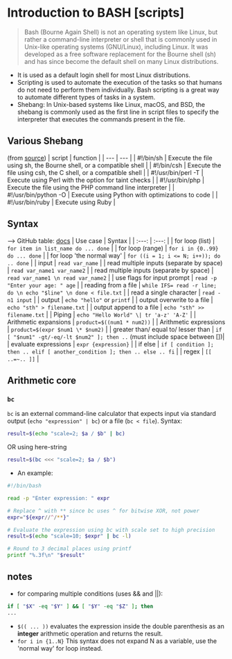# Introduction to BASH [scripts]

> Bash (Bourne Again Shell) is not an operating system like Linux, but rather a command-line interpreter or shell that is commonly used in Unix-like operating systems (GNU/Linux), including Linux. It was developed as a free software replacement for the Bourne shell (sh) and has since become the default shell on many Linux distributions.
- It is used as a default login shell for most Linux distributions.
- Scripting is used to automate the execution of the tasks so that humans do not need to perform them individually. Bash scripting is a great way to automate different types of tasks in a system.
- Shebang: In Unix-based systems like Linux, macOS, and BSD, the shebang is commonly used as the first line in script files to specify the interpreter that executes the commands present in the file.

## Various Shebang

(from [source](https://stackoverflow.com/questions/13872048/bash-script-what-does-bin-bash-mean))
| script | function |
| --- | --- |
| #!/bin/sh | Execute the file using sh, the Bourne shell, or a compatible shell |
| #!/bin/csh | Execute the file using csh, the C shell, or a compatible shell |
| #!/usr/bin/perl -T | Execute using Perl with the option for taint checks |
| #!/usr/bin/php | Execute the file using the PHP command line interpreter |
| #!/usr/bin/python -O | Execute using Python with optimizations to code |
| #!/usr/bin/ruby | Execute using Ruby |

## Syntax

--> GitHub table: [docs](https://docs.github.com/en/get-started/writing-on-github/working-with-advanced-formatting/organizing-information-with-tables)
| Use case | Syntax |
| :---: | :---: |
| for loop (list) | `for item in list_name do ... done` |
| for loop (range) | `for i in {0..99} do ... done` |
| for loop 'the normal way' | `for ((i = 1; i <= N; i++)); do .. done` |
| input | `read var_name` |
| read multiple inputs (separate by space) | `read var_name1 var_name2` |
| read multiple inputs (separate by space) | `read var_name1 \n read var_name2` |
| use flags for input prompt | `read -p "Enter your age: " age` |
| reading from a file | `while IFS= read -r line; do \n echo "$line" \n done < file.txt` |
| read a single character | `read -n1 input` |
| output | `echo "hello"` or `printf` |
| output overwrite to a file | `echo "sth" > filename.txt` |
| output append to a file | `echo "sth" >> filename.txt` |
| Piping | `echo "Hello World" \| tr 'a-z' 'A-Z'` |
| Arithmetic expansions | `product=$((num1 * num2))` |
| Arithmetic expressions | `product=$(expr $num1 \* $num2)` |
| greater than/ equal to/ lesser than | `if [ "$num1" -gt/-eq/-lt $num2" ]; then ..` (must include space between [])|
| evaluate expressions | `expr {expression}` |
| if else | ```if [ condition ]; then .. elif [ another_condition ]; then .. else .. fi``` |
| regex | `[[ ..=~.. ]]` |

## Arithmetic core

### `bc`
`bc` is an external command-line calculator that expects input via standard output (`echo "expression" | bc`) or a file (`bc < file`).
Syntax:
```bash
result=$(echo "scale=2; $a / $b" | bc)
```
OR using here-string
```bash
result=$(bc <<< "scale=2; $a / $b")
```
- An example:
```bash
#!/bin/bash

read -p "Enter expression: " expr

# Replace ^ with ** since bc uses ^ for bitwise XOR, not power
expr="${expr//^/**}"

# Evaluate the expression using bc with scale set to high precision
result=$(echo "scale=10; $expr" | bc -l)

# Round to 3 decimal places using printf
printf "%.3f\n" "$result"
```

## notes

- for comparing multiple conditions (uses && and ||):
```bash
if [ "$X" -eq "$Y" ] && [ "$Y" -eq "$Z" ]; then
...
```
- `$(( ... ))` evaluates the expression inside the double parenthesis as an **integer** arithmetic operation and returns the result.
- `for i in {1..N}` This syntax does not expand N as a variable, use the 'normal way' for loop instead.

